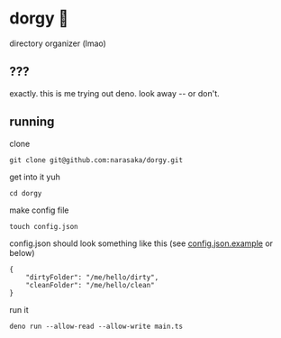 # dorgy 🐶

directory organizer (lmao)

## ???

exactly. this is me trying out deno. look away -- or don't.

## running

clone

```
git clone git@github.com:narasaka/dorgy.git
```

get into it yuh

```
cd dorgy
```

make config file

```
touch config.json
```

config.json should look something like this (see [config.json.example](https://github.com/narasaka/dorgy/blob/main/config.json.example) or below)

```
{
    "dirtyFolder": "/me/hello/dirty",
    "cleanFolder": "/me/hello/clean"
}
```

run it

```
deno run --allow-read --allow-write main.ts
```
